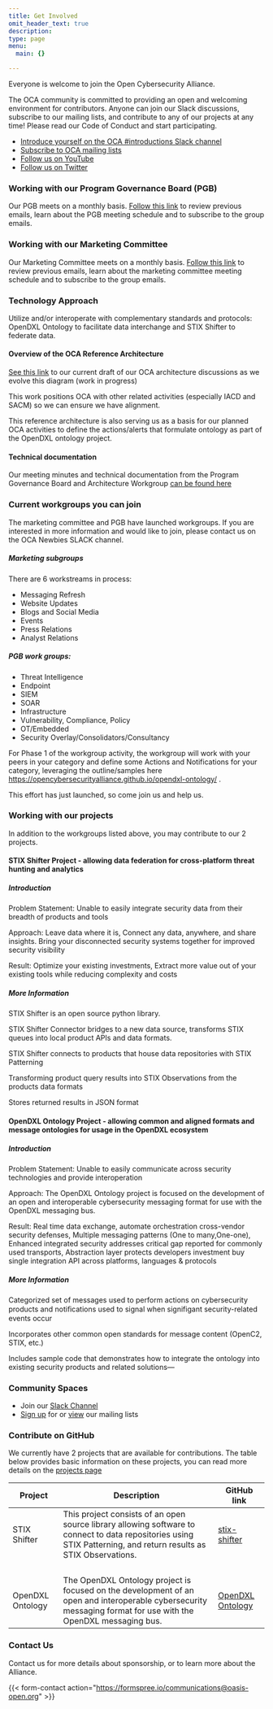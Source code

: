```yaml
---
title: Get Involved
omit_header_text: true
description: 
type: page
menu:
  main: {}

---
```


Everyone is welcome to join the Open Cybersecurity Alliance.

The OCA community is committed to providing an open and welcoming environment for contributors. Anyone can join our Slack discussions, subscribe to our mailing lists, and contribute to any of our projects at any time! Please read our Code of Conduct and start participating.

* [Introduce yourself on the OCA #introductions Slack channel](https://docs.google.com/forms/d/1vEAqg9SKBF3UMtmbJJ9qqLarrXN5zeVG3_obedA3DKs/viewform?edit_requested=true)
* [Subscribe to OCA mailing lists](https://lists.oasis-open-projects.org/g/oca)
* [Follow us on YouTube](https://www.youtube.com/user/OASISopen)
* [Follow us on Twitter](https://twitter.com/OpenCyberAllnc)

### Working with our Program Governance Board (PGB) 
Our PGB meets on a monthly basis. [Follow this link](https://lists.oasis-open-projects.org/g/oca-pgb) to review previous emails, learn about the PGB meeting schedule and to subscribe to the group emails. 
 
### Working with our Marketing Committee 
Our Marketing Committee meets on a monthly basis. [Follow this link](https://lists.oasis-open-projects.org/g/oca-marketing) to review previous emails, learn about the marketing committee meeting schedule and to subscribe to the group emails. 

### Technology Approach 
Utilize and/or interoperate with complementary standards and protocols: OpenDXL Ontology to facilitate data interchange and STIX Shifter to federate data. 
#### Overview of the OCA Reference Architecture 

[See this link](https://github.com/opencybersecurityalliance/documentation/blob/master/SACM_OCA_IACD.png) to our current draft of our OCA architecture discussions as we evolve this diagram (work in progress)

This work positions OCA with other related activities (especially IACD and SACM) so we can ensure we have alignment.  

This reference architecture is also serving us as a basis for our planned OCA activities to define the actions/alerts that formulate ontology as part of the OpenDXL ontology project.

#### Technical documentation

Our meeting minutes and technical documentation from the Program Governance Board and Architecture Workgroup [can be found here](https://github.com/opencybersecurityalliance/documentation/wiki)

### Current workgroups you can join

The marketing committee and PGB have launched workgroups.  If you are interested in more information and would like to join, please contact us on the OCA Newbies SLACK channel.
##### Marketing subgroups
There are 6 workstreams in process:

* Messaging Refresh
* Website Updates
* Blogs and Social Media
* Events
* Press Relations
* Analyst Relations
##### PGB work groups:
* Threat Intelligence 
* Endpoint
* SIEM 
* SOAR
* Infrastructure 
* Vulnerability, Compliance, Policy
* OT/Embedded 
* Security Overlay/Consolidators/Consultancy

For Phase 1 of the workgroup activity, the workgroup will work with your peers in your category and define some Actions and Notifications for your category, leveraging the outline/samples here https://opencybersecurityalliance.github.io/opendxl-ontology/ . 

This effort has just launched, so come join us and help us.

### Working with our projects
In addition to the workgroups listed above, you may contribute to our 2 projects.

#### STIX Shifter Project - allowing data federation for cross-platform threat hunting and analytics
##### Introduction
Problem Statement: Unable to easily integrate security data from their breadth of products and tools 

Approach: Leave data where it is, Connect any data, anywhere, and share insights. Bring your disconnected security systems together for improved security visibility 

Result: Optimize your existing investments, Extract more value out of your existing tools while reducing complexity and costs
##### More Information

STIX Shifter is an open source python library.

STIX Shifter Connector bridges to a new data source, transforms STIX queues into local product APIs and data formats. 

STIX Shifter connects to products that house data repositories with STIX Patterning 

Transforming product query results into STIX Observations from the products data formats 

Stores returned results in JSON format

#### OpenDXL Ontology Project - allowing common and aligned formats and message ontologies for usage in the OpenDXL ecosystem
##### Introduction
Problem Statement: Unable to easily communicate across security technologies and provide interoperation 

Approach: The OpenDXL Ontology project is focused on the development of an open and interoperable cybersecurity messaging format for use with the OpenDXL messaging bus. 

Result: Real time data exchange, automate orchestration cross-vendor security defenses, Multiple messaging patterns (One to many,One-one), Enhanced integrated security addresses critical gap reported for commonly used transports, Abstraction layer protects developers investment buy single integration API across platforms, languages & protocols

##### More Information
Categorized set of messages used to perform actions on cybersecurity products and notiﬁcations used to signal when signifigant security-related events occur 

Incorporates other common open standards for message content (OpenC2, STIX, etc.) 

Includes sample code that demonstrates how to integrate the ontology into existing security products and related solutions—

### Community Spaces

* Join our [Slack Channel](https://docs.google.com/forms/d/1vEAqg9SKBF3UMtmbJJ9qqLarrXN5zeVG3_obedA3DKs)
* [Sign up](https://lists.oasis-open-projects.org/g/oca) for or [view](https://lists.oasis-open-projects.org/g/oca/topics) our mailing lists

### Contribute on GitHub
We currently have 2 projects that are available for contributions.  The table below provides basic information on these projects, you can read more details on the [projects page](/projects/)

| Project | Description | GitHub link |
|---  |---   |---   |
|STIX Shifter  |This project consists of an open source library allowing software to connect to data repositories using STIX Patterning, and return results as STIX Observations.  | [stix-shifter](https://github.com/opencybersecurityalliance/stix-shifter)
| | |
| | |
| | |
| | |
|OpenDXL Ontology |The OpenDXL Ontology project is focused on the development of an open and interoperable cybersecurity messaging format for use with the OpenDXL messaging bus. | [OpenDXL Ontology](https://github.com/opencybersecurityalliance/opendxl-ontology)

### Contact Us
Contact us for more details about sponsorship, or to learn more about the Alliance.
 
{{< form-contact action="https://formspree.io/communications@oasis-open.org" >}}
